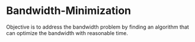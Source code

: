 # Bandwidth-Minimization
Objective is to address the bandwidth problem by finding an algorithm that can optimize the bandwidth with reasonable time.

